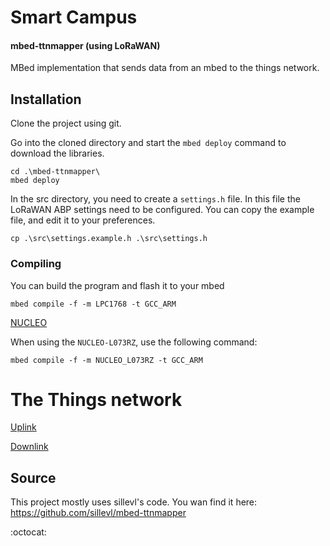 # Smart Campus

#### mbed-ttnmapper (using LoRaWAN)
MBed implementation that sends data from an mbed to the things network.

## Installation

Clone the project using git.

Go into the cloned directory and start the `mbed deploy` command to download the libraries.
```
cd .\mbed-ttnmapper\
mbed deploy
```

In the src directory, you need to create a `settings.h` file. In this file
the LoRaWAN ABP settings need to be configured. You can copy
the example file, and edit it to your preferences.

```
cp .\src\settings.example.h .\src\settings.h
```

### Compiling

You can build the program and flash it to your mbed
```
mbed compile -f -m LPC1768 -t GCC_ARM
```

[NUCLEO](NUCLEO.md)

When using the `NUCLEO-L073RZ`, use the following command:
```
mbed compile -f -m NUCLEO_L073RZ -t GCC_ARM
```

# The Things network

[Uplink](/report/uplink.md)

[Downlink](/report/downlink.md)





## Source

This project mostly uses sillevl's code.
You wan find it here:
https://github.com/sillevl/mbed-ttnmapper




:octocat:

